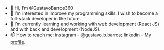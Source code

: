 - 👋 Hi, I’m @GustavoBarros360
- 👀 I’m interested in improve my programming skills. I wish to become a full-stack developer in the future.
- 🌱 I’m currently learning and working with web development (React JS) and with back and development (NodeJS).
- 📫 How to reach me: instagram - @gustavo.b.barros; linkedin - [My profile](https://www.linkedin.com/in/gustavo-bandeira-barros/). 

<!---
GustavoBarros360/GustavoBarros360 is a ✨ special ✨ repository because its `README.md` (this file) appears on your GitHub profile.
You can click the Preview link to take a look at your changes.
--->
